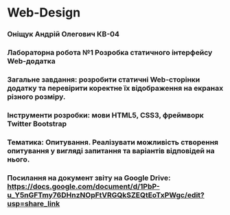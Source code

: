 # Web-Design 
### Оніщук Андрій Олегович КВ-04
### Лабораторна робота №1 Розробка статичного інтерфейсу Web-додатка
### Загальне завдання: розробити статичні Web-сторінки додатку та перевірити коректне їх відображення на екранах різного розміру.
### Інструменти розробки: мови HTML5, CSS3, фреймворк Twitter Bootstrap 
### Тематика: Опитування. Реалізувати можливість створення опитування у вигляді запитання та варіантів відповідей на нього.
### Посилання на документ звіту на Google Drive: https://docs.google.com/document/d/1PbP-u_Y5nGFTmy76DHnzNOpFtVRGQkSZEQtEoTxPWgc/edit?usp=share_link
